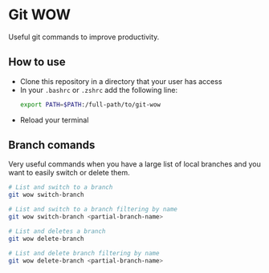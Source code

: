 # Git WOW

Useful git commands to improve productivity.

## How to use

- Clone this repository in a directory that your user has access
- In your `.bashrc` or `.zshrc` add the following line:
  ```bash
  export PATH=$PATH:/full-path/to/git-wow
  ```
- Reload your terminal

## Branch comands

Very useful commands when you have a large list of local branches and you want to easily switch or delete them.

```bash
# List and switch to a branch
git wow switch-branch

# List and switch to a branch filtering by name
git wow switch-branch <partial-branch-name>

# List and deletes a branch
git wow delete-branch

# List and delete branch filtering by name
git wow delete-branch <partial-branch-name>
```
